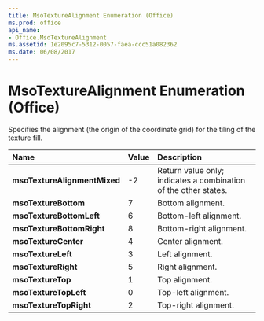 ```yaml
---
title: MsoTextureAlignment Enumeration (Office)
ms.prod: office
api_name:
- Office.MsoTextureAlignment
ms.assetid: 1e2095c7-5312-0057-faea-ccc51a082362
ms.date: 06/08/2017
---
```



# MsoTextureAlignment Enumeration (Office)

Specifies the alignment (the origin of the coordinate grid) for the tiling of the texture fill.



|**Name**|**Value**|**Description**|
|:-----|:-----|:-----|
|**msoTextureAlignmentMixed**|-2|Return value only; indicates a combination of the other states.|
|**msoTextureBottom**|7|Bottom alignment.|
|**msoTextureBottomLeft**|6|Bottom-left alignment.|
|**msoTextureBottomRight**|8|Bottom-right alignment.|
|**msoTextureCenter**|4|Center alignment.|
|**msoTextureLeft**|3|Left alignment.|
|**msoTextureRight**|5|Right alignment.|
|**msoTextureTop**|1|Top alignment.|
|**msoTextureTopLeft**|0|Top-left alignment.|
|**msoTextureTopRight**|2|Top-right alignment.|

